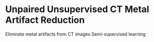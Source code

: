 # Unpaired Unsupervised CT Metal Artifact Reduction
Eliminate metal artifacts from CT images Semi-supervised learning 
